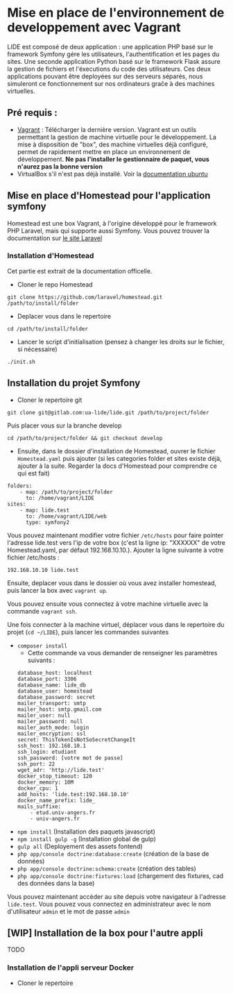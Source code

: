# Mise en place de l'environnement de developpement avec Vagrant

LIDE est composé de deux application : une application PHP basé sur le framework Symfony gére les utilisateurs, l'authentification et les pages du sites. Une seconde application Python basé sur le framework Flask assure la gestion de fichiers et l'éxecutions du code des utilisateurs. Ces deux applications pouvant être deployées sur des serveurs séparés, nous simuleront ce fonctionnement sur nos ordinateurs graĉe à des machines virtuelles.

## Pré requis :

* [Vagrant](https://www.vagrantup.com/) : Télécharger la dernière version. Vagrant est un outils permettant la gestion de machine virtuelle pour le développement. La mise à disposition de "box", des machine virtuelles déjà configuré, permet de rapidement mettre en place un environnement de développement. **Ne pas l'installer le gestionnaire de paquet, vous n'aurez pas la bonne version**
* VirtualBox s'il n'est pas déjà installé. Voir la [documentation ubuntu](https://doc.ubuntu-fr.org/virtualbox)

## Mise en place d'Homestead pour l'application symfony

Homestead est une box Vagrant, à l'origine développé pour le framework PHP Laravel, mais qui supporte aussi Symfony. Vous pouvez trouver la documentation sur [le site Laravel](https://laravel.com/docs/5.6/homestead#first-steps)

### Installation d'Homestead

Cet partie est extrait de la documentation officelle.

* Cloner le repo Homestead
```
git clone https://github.com/laravel/homestead.git /path/to/install/folder
```

* Deplacer vous dans le repertoire
```
cd /path/to/install/folder
```

* Lancer le script d'initialisation (pensez à changer les droits sur le fichier, si nécessaire)
```
./init.sh
```

## Installation du projet Symfony

* Cloner le repertoire git
```
git clone git@gitlab.com:ua-lide/lide.git /path/to/project/folder
```

Puis placer vous sur la branche develop
```
cd /path/to/project/folder && git checkout develop 
```

* Ensuite, dans le dossier d'installation de Homestead, ouvrer le fichier ``Homestead.yaml`` puis ajouter (si les categories folder et sites existe déjà, ajouter à la suite. Regarder la docs d'Homestead pour comprendre ce qui est fait)
```
folders:
    - map: /path/to/project/folder
      to: /home/vagrant/LIDE
sites:
    - map: lide.test
      to: /home/vagrant/LIDE/web
      type: symfony2
```

Vous pouvez maintenant modifier votre fichier `/etc/hosts` pour faire pointer l'adresse lide.test vers l'ip de votre box (c'est la ligne ip: "XXXXXX" de votre Homestead.yaml, par défaut 192.168.10.10.). Ajouter la ligne suivante à votre fichier /etc/hosts :
```
192.168.10.10 lide.test
```

Ensuite, deplacer vous dans le dossier où vous avez installer homestead, puis lancer la box avec ``vagrant up``.

Vous pouvez ensuite vous connectez à votre machine virtuelle avec la commande ``vagrant ssh``. 

Une fois connecter à la machine virtuel, déplacer vous dans le repertoire du projet (`cd ~/LIDE`), puis lancer les commandes suivantes
* `composer install`
  * Cette commande va vous demander de renseigner les paramètres suivants :
  ```
  database_host: localhost
  database_port: 3306
  database_name: lide_db
  database_user: homestead
  database_password: secret
  mailer_transport: smtp
  mailer_host: smtp.gmail.com
  mailer_user: null
  mailer_password: null
  mailer_auth_mode: login
  mailer_encryption: ssl
  secret: ThisTokenIsNotSoSecretChangeIt
  ssh_host: 192.168.10.1
  ssh_login: etudiant
  ssh_password: [votre mot de passe]
  ssh_port: 22
  wget_adr: 'http://lide.test'
  docker_stop_timeout: 120
  docker_memory: 10M
  docker_cpu: 1
  add_hosts: 'lide.test:192.168.10.10'
  docker_name_prefix: lide_
  mails_suffixe:
      - etud.univ-angers.fr
      - univ-angers.fr
  ```
* `npm install` (Installation des paquets javascript)
* `npm install gulp -g` (Installation global de gulp)
* `gulp all` (Deployement des assets fontend)
* `php app/console doctrine:database:create` (création de la base de données)
* `php app/console doctrine:schema:create` (création des tables)
* `php app/console doctrine:fixtures:load` (chargement des fixtures, cad des données dans la base)

Vous pouvez maintenant accèder au site depuis votre navigateur à l'adresse `lide.test`. Vous pouvez vous connectez en administrateur avec le nom d'utilisateur `admin` et le mot de passe `admin`

## [WIP] Installation de la box pour l'autre appli
TODO

### Installation de l'appli serveur Docker

* Cloner le repertoire 
